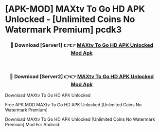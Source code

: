 # [APK-MOD] MAXtv To Go HD APK Unlocked - [Unlimited Coins No Watermark Premium] pcdk3



<div align="center">
<h3>🔴 Download [Server1] 👉👉 <a href="https://momento.my/?title=MAXtv_To_Go_HD_APK_Unlocked">MAXtv To Go HD APK Unlocked Mod Apk</a></h3><br>

<h3>🔴 Download [Server2] 👉👉 <a href="https://momento.my/?title=MAXtv_To_Go_HD_APK_Unlocked">MAXtv To Go HD APK Unlocked Mod Apk</a></h3>
</div>



Download MAXtv To Go HD APK Unlocked 

Free APK MOD MAXtv To Go HD APK Unlocked [Unlimited Coins No Watermark Premium]

Download MAXtv To Go HD APK Unlocked [Unlimited Coins No Watermark Premium] Mod For Android
